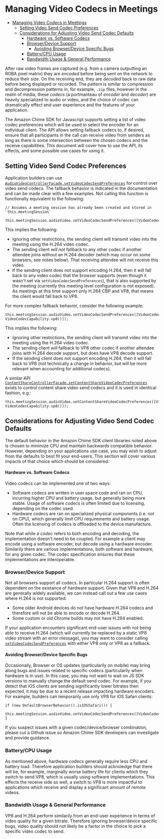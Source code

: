 # Managing Video Codecs in Meetings

- [Managing Video Codecs in Meetings](#managing-video-codecs-in-meetings)
  - [Setting Video Send Codec Preferences](#setting-video-send-codec-preferences)
  - [Considerations for Adjusting Video Send Codec Defaults](#considerations-for-adjusting-video-send-codec-defaults)
      - [Hardware vs. Software Codecs](#hardware-vs-software-codecs)
    - [Browser/Device Support](#browserdevice-support)
      - [Avoiding Browser/Device Specific Bugs](#avoiding-browserdevice-specific-bugs)
    - [Battery/CPU Usage](#batterycpu-usage)
    - [Bandwidth Usage \& General Performance](#bandwidth-usage--general-performance)


After raw video frames are captured (e.g. from a camera outputting an RGBA pixel matrix) they are *encoded* before being sent on the network to reduce their size. On the receiving end, they are *decoded* back to raw data before being displayed or recorded. The pattern is similar to compression and decompression patterns in, for example, `.zip` files, however in the realm of media, these *codecs* (a portmanteau of *encoder* and *decoder*) are heavily specialized to audio or video, and the choice of codec can dramatically effect end user experience and the features of your application.

The Amazon Chime SDK for Javascript supports setting a list of video codec preferences which will be used to select the encoder for an individual client. The API allows setting fallback codecs to, if desired, ensure that all participants in the call can receive video from senders as long as there is some intersection between the chosen codecs and the receive capabilities. This document will cover how to use the API, its effects, and some possible use cases for using it.

## Setting Video Send Codec Preferences

Application builders can use [`AudioVideoControllerFacade.setVideoCodecSendPreferences`](https://aws.github.io/amazon-chime-sdk-js/interfaces/audiovideocontrollerfacade.html#setvideocodecsendpreferences) for control over video send codecs. The fallback behavior is indicated in the documentation and can be made clear with a few examples. Not calling this function is functionally equivalent to the following:
```
// Assumes a meeting session has already been created and stored in `this.meetingSession`

this.meetingSession.audioVideo.setVideoCodecSendPreferences([VideoCodecCapability.h264()]);
```

This implies the following:
* Ignoring other restrictions, the sending client will transmit video into the meeting using the H.264 video codec.
* The sending client *will not* fallback to any other codec if another attendee joins without an H.264 decoder (which may occur on some browsers, see notes below). That receiving attendee will not receive this video.
* If the sending client does not support encoding H.264, then it will fall back to any video codec that the browser supports (even though it wasn't set via `setVideoCodecSendPreferences`), that is also supported by the meeting (currently this meeting level configuration is not exposed). As meetings at this time support only H.264 CBP and VP8, that means the client would fall back to VP8.

For more complex fallback behavior, consider the following example:
```
this.meetingSession.audioVideo.setVideoCodecSendPreferences([VideoCodecCapability.h264(), VideoCodecCapability.vp8()]);
```

This implies the following:
* Ignoring other restrictions, the sending client will transmit video into the meeting using the H.264 video codec.
* The sending client *will* fallback to VP8 other codec if another attendee joins with H.264 decode support, but does have VP8 decode support.
* If the sending client does not support encoding H.264, then it will fall back to VP8 (not technically a change in behavior, but will be more relevant when accounting for additional codecs).

A similar API [`ContentShareControllerFacade.setContentShareVideoCodecPreferences`](https://aws.github.io/amazon-chime-sdk-js/interfaces/contentsharecontrollerfacade.html#setcontentsharevideocodecpreferences) exists to control content share video send codecs and it is used in identical fashion, e.g.:
```
this.meetingSession.audioVideo.setContentShareVideoCodecPreferences([VideoCodecCapability.h264(), VideoCodecCapability.vp8()]);
```

## Considerations for Adjusting Video Send Codec Defaults

The default behavior in the Amazon Chime SDK client libraries noted above is chosen to minimize CPU and maintain backwards compatible behavior. However, depending on your applications use case, you may wish to adjust from the defaults to best fit your end-users. This section will cover various impacts of that choice which should be considered.

#### Hardware vs. Software Codecs

Video codecs can be implemented one of two ways:
* Software codecs are written in user space code and ran on CPU, incurring higher CPU and battery usage, but generally being more stable. Usage of software codecs is often limited due to licensing, depending on the codec used.
* Hardware codecs are ran on specialized physical components (i.e. *not* on CPU), which generally limit CPU requirements and battery usage. Often the licensing of codecs is offloaded to the device manufacture.

Note that while a *codec* refers to both encoding and decoding, the implementation doesn't need to be coupled. For example a client may encode using a software encoder, but decode using a hardware encoder. Similarily there are various implementations, both software and hardware, for any given codec. The codec specification ensures that these implementations are interoperable.

### Browser/Device Support
Not all browsers support all codecs. In particular H.264 support is often dependent on the existance of hardware support. Given that VP8 and H.264 are generally widely available, we can instead call out a few use cases where H.264 is not supported:
* Some older Android devices do not have hardware H.264 codecs and therefore will not be able to encode or decode H.264.
* Some custom or old Chrome builds may not have H.264 enabled.

If your application encounters significant end-user issues with not being able to receive H.264 (which will currently be replaced by a static VP8 video stream with an error message), you may want to consider calling [`setVideoCodecSendPreferences`](https://aws.github.io/amazon-chime-sdk-js/interfaces/audiovideocontrollerfacade.html#setvideocodecsendpreferences) with either VP8 only or VP8 as a fallback.

#### Avoiding Browser/Device Specific Bugs
Occasionally, Browser or OS updates (particularily on mobile) may bring along bugs and issues related to specific codecs (particularily when hardware is in use). In this case, you may not want to wait on JS SDK versions to manually change the default send codec. For example, if you detect that iOS clients are sending significantly lower bitrates then expected, it may be due to a recent release impacting hardware encoders. For example, builders can temporarily use only VP8 for iOS Safari clients:

```
if (new DefaultBrowserBehavior().isIOSSafari()) {
  this.meetingSession.audioVideo.setVideoCodecSendPreferences([VideoCodecCapability.vp8()]);
}
```

If you suspect issues with a given codec/device/browser combination, please cut a Github issue so Amazon Chime SDK developers can investigate and provide guidance.

### Battery/CPU Usage
As mentioned above, hardware codecs generally require less CPU and battery load. Therefore application builders should acknoledge that there will be, for example, marginally worse battery life for clients which they switch to send VP8, which is usually using software implementations. This effects the receive side as well, a switch to VP8 is more impactful to applications which receive and display a significant amount of remote videos.

### Bandwidth Usage & General Performance

VP8 and H.264 perform similarily from an end-user experience in terms of video quality for a given bitrate. Therefore ignoring browser/device specific bugs, video quality should not likely be a factor in the choice to pick a specific video codec to send.
